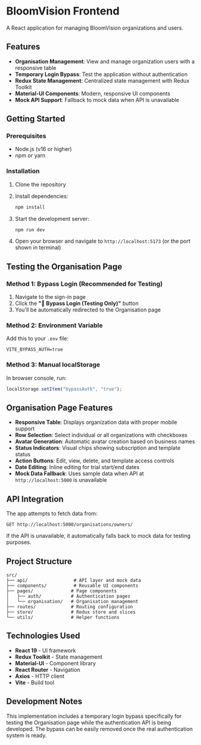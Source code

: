 # BloomVision Frontend

A React application for managing BloomVision organizations and users.

## Features

- **Organisation Management**: View and manage organization users with a responsive table
- **Temporary Login Bypass**: Test the application without authentication
- **Redux State Management**: Centralized state management with Redux Toolkit
- **Material-UI Components**: Modern, responsive UI components
- **Mock API Support**: Fallback to mock data when API is unavailable

## Getting Started

### Prerequisites

- Node.js (v16 or higher)
- npm or yarn

### Installation

1. Clone the repository
2. Install dependencies:

   ```bash
   npm install
   ```

3. Start the development server:

   ```bash
   npm run dev
   ```

4. Open your browser and navigate to `http://localhost:5173` (or the port shown in terminal)

## Testing the Organisation Page

### Method 1: Bypass Login (Recommended for Testing)

1. Navigate to the sign-in page
2. Click the **"🚀 Bypass Login (Testing Only)"** button
3. You'll be automatically redirected to the Organisation page

### Method 2: Environment Variable

Add this to your `.env` file:

```
VITE_BYPASS_AUTH=true
```

### Method 3: Manual localStorage

In browser console, run:

```javascript
localStorage.setItem("bypassAuth", "true");
```

## Organisation Page Features

- **Responsive Table**: Displays organization data with proper mobile support
- **Row Selection**: Select individual or all organizations with checkboxes
- **Avatar Generation**: Automatic avatar creation based on business names
- **Status Indicators**: Visual chips showing subscription and template status
- **Action Buttons**: Edit, view, delete, and template access controls
- **Date Editing**: Inline editing for trial start/end dates
- **Mock Data Fallback**: Uses sample data when API at `http://localhost:5000` is unavailable

## API Integration

The app attempts to fetch data from:

```
GET http://localhost:5000/organisations/owners/
```

If the API is unavailable, it automatically falls back to mock data for testing purposes.

## Project Structure

```
src/
├── api/                 # API layer and mock data
├── components/          # Reusable UI components
├── pages/              # Page components
│   ├── auth/           # Authentication pages
│   └── organisation/   # Organisation management
├── routes/             # Routing configuration
├── store/              # Redux store and slices
└── utils/              # Helper functions
```

## Technologies Used

- **React 19** - UI framework
- **Redux Toolkit** - State management
- **Material-UI** - Component library
- **React Router** - Navigation
- **Axios** - HTTP client
- **Vite** - Build tool

## Development Notes

This implementation includes a temporary login bypass specifically for testing the Organisation page while the authentication API is being developed. The bypass can be easily removed once the real authentication system is ready.
